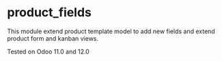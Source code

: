 # product_fields

This module extend product template model to add new fields and extend product form and kanban views.

Tested on Odoo 11.0 and 12.0
